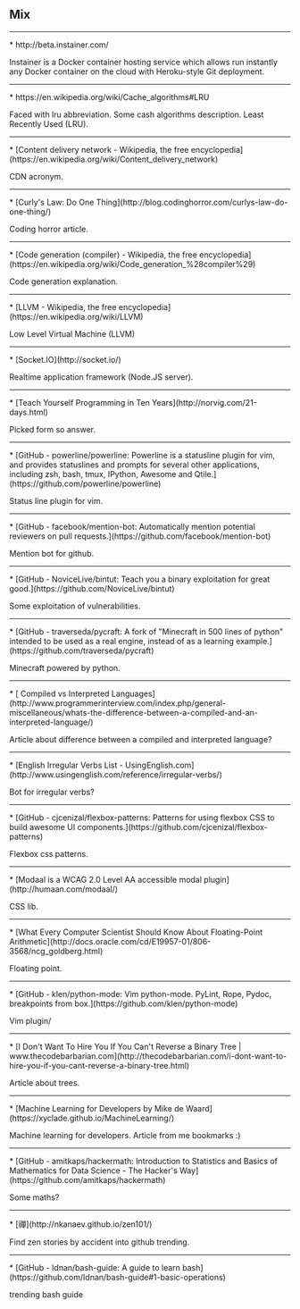 Mix
---
<hr>
* http://beta.instainer.com/

Instainer is a Docker container hosting service which allows run instantly any Docker container on the cloud with Heroku-style Git deployment.
<hr>
* https://en.wikipedia.org/wiki/Cache_algorithms#LRU

Faced with lru abbreviation. Some cash algorithms description.
Least Recently Used (LRU).
<hr>
* [Content delivery network - Wikipedia, the free encyclopedia](https://en.wikipedia.org/wiki/Content_delivery_network)

CDN acronym.
<hr>
* [Curly's Law: Do One Thing](http://blog.codinghorror.com/curlys-law-do-one-thing/)

Coding horror article.
<hr>
* [Code generation (compiler) - Wikipedia, the free encyclopedia](https://en.wikipedia.org/wiki/Code_generation_%28compiler%29)

Code generation explanation.
<hr>
* [LLVM - Wikipedia, the free encyclopedia](https://en.wikipedia.org/wiki/LLVM)

Low Level Virtual Machine (LLVM)
<hr>
* [Socket.IO](http://socket.io/)

Realtime application framework (Node.JS server).
<hr>
* [Teach Yourself Programming in Ten Years](http://norvig.com/21-days.html)

Picked form so answer.
<hr>
* [GitHub - powerline/powerline: Powerline is a statusline plugin for vim, and provides statuslines and prompts for several other applications, including zsh, bash, tmux, IPython, Awesome and Qtile.](https://github.com/powerline/powerline)

Status line plugin for vim.
<hr>
* [GitHub - facebook/mention-bot: Automatically mention potential reviewers on pull requests.](https://github.com/facebook/mention-bot)

Mention bot for github.
<hr>
* [GitHub - NoviceLive/bintut: Teach you a binary exploitation for great good.](https://github.com/NoviceLive/bintut)

Some exploitation of vulnerabilities.
<hr>
* [GitHub - traverseda/pycraft: A fork of "Minecraft in 500 lines of python" intended to be used as a real engine, instead of as a learning example.](https://github.com/traverseda/pycraft)

Minecraft powered by python.
<hr>
* [ Compiled vs Interpreted Languages](http://www.programmerinterview.com/index.php/general-miscellaneous/whats-the-difference-between-a-compiled-and-an-interpreted-language/)

Article about difference between a compiled and interpreted language?
<hr>
* [English Irregular Verbs List - UsingEnglish.com](http://www.usingenglish.com/reference/irregular-verbs/)

Bot for irregular verbs?
<hr>
* [GitHub - cjcenizal/flexbox-patterns: Patterns for using flexbox CSS to build awesome UI components.](https://github.com/cjcenizal/flexbox-patterns)

Flexbox css patterns.
<hr>
* [Modaal is a WCAG 2.0 Level AA accessible modal plugin](http://humaan.com/modaal/)

CSS lib.
<hr>
* [What Every Computer Scientist Should Know About Floating-Point Arithmetic](http://docs.oracle.com/cd/E19957-01/806-3568/ncg_goldberg.html)

Floating point.
<hr>
* [GitHub - klen/python-mode: Vim python-mode. PyLint, Rope, Pydoc, breakpoints from box.](https://github.com/klen/python-mode)

Vim plugin/
<hr>
* [I Don't Want To Hire You If You Can't Reverse a Binary Tree | www.thecodebarbarian.com](http://thecodebarbarian.com/i-dont-want-to-hire-you-if-you-cant-reverse-a-binary-tree.html)

Article about trees.
<hr>
* [Machine Learning for Developers by Mike de Waard](https://xyclade.github.io/MachineLearning/)

Machine learning for developers. Article from me bookmarks :)
<hr>
* [GitHub - amitkaps/hackermath: Introduction to Statistics and Basics of Mathematics for Data Science - The Hacker's Way](https://github.com/amitkaps/hackermath)

Some maths?
<hr>
* [禪](http://nkanaev.github.io/zen101/)

Find zen stories by accident into github trending.
<hr>
* [GitHub - Idnan/bash-guide: A guide to learn bash](https://github.com/Idnan/bash-guide#1-basic-operations)

trending bash guide
